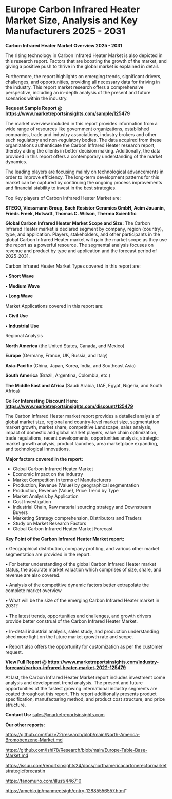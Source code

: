 # Europe Carbon Infrared Heater Market Size, Analysis and Key Manufacturers 2025 - 2031

<Strong> Carbon Infrared Heater Market Overview 2025 - 2031</strong>

The rising technology in Carbon Infrared Heater Market is also depicted in this research report. Factors that are boosting the growth of the market, and giving a positive push to thrive in the global market is explained in detail.

Furthermore, the report highlights on emerging trends, significant drivers, challenges, and opportunities, providing all necessary data for thriving in the industry. This report market research offers a comprehensive perspective, including an in-depth analysis of the present and future scenarios within the industry.

<strong>Request Sample Report @ <a href=https://www.marketreportsinsights.com/sample/125479>https://www.marketreportsinsights.com/sample/125479</a></strong>

The market overview included in this report provides information from a wide range of resources like government organizations, established companies, trade and industry associations, industry brokers and other such regulatory and non-regulatory bodies. The data acquired from these organizations authenticate the Carbon Infrared Heater research report, thereby aiding the clients in better decision making. Additionally, the data provided in this report offers a contemporary understanding of the market dynamics.

The leading players are focusing mainly on technological advancements in order to improve efficiency. The long-term development patterns for this market can be captured by continuing the ongoing process improvements and financial stability to invest in the best strategies.

Top Key players of Carbon Infrared Heater Market are:

<strong>STEGO, Viessmann Group, Bach Resistor Ceramics GmbH, Acim Jouanin, Friedr. Freek, Hotwatt, Thomas C. Wilson, Thermo Scientific</strong>

<strong><b>Global Carbon Infrared Heater Market Scope and Size:</b></strong>
The Carbon Infrared Heater market is declared segment by company, region (country), type, and application. Players, stakeholders, and other participants in the global Carbon Infrared Heater market will gain the market scope as they use the report as a powerful resource. The segmental analysis focuses on revenue and product by type and application and the forecast period of 2025-2031.

Carbon Infrared Heater Market Types covered in this report are:

<strong>• Short Wave

• Medium Wave

• Long Wave</strong>

Market Applications covered in this report are:

<strong>• Civil Use

• Industrial Use</strong> 

Regional Analysis

<strong>North America</strong> (the United States, Canada, and Mexico)

<strong>Europe</strong> (Germany, France, UK, Russia, and Italy)

<strong>Asia-Pacific</strong> (China, Japan, Korea, India, and Southeast Asia)

<strong>South America</strong> (Brazil, Argentina, Colombia, etc.)

<strong>The Middle East and Africa</strong> (Saudi Arabia, UAE, Egypt, Nigeria, and South Africa)

<strong>Go For Interesting Discount Here: <a href=https://www.marketreportsinsights.com/discount/125479>https://www.marketreportsinsights.com/discount/125479</a></strong>

The Carbon Infrared Heater market report provides a detailed analysis of global market size, regional and country-level market size, segmentation market growth, market share, competitive Landscape, sales analysis, impact of domestic and global market players, value chain optimization, trade regulations, recent developments, opportunities analysis, strategic market growth analysis, product launches, area marketplace expanding, and technological innovations.

<strong><b>Major factors covered in the report:</b></strong>
<ul>
  <li>Global Carbon Infrared Heater Market </li>
  <li>Economic Impact on the Industry</li>
  <li>Market Competition in terms of Manufacturers</li>
  <li>Production, Revenue (Value) by geographical segmentation</li>
  <li>Production, Revenue (Value), Price Trend by Type</li>
  <li>Market Analysis by Application</li>
  <li>Cost Investigation</li>
  <li>Industrial Chain, Raw material sourcing strategy and Downstream Buyers</li>
  <li>Marketing Strategy comprehension, Distributors and Traders</li>
  <li>Study on Market Research Factors</li>
  <li>Global Carbon Infrared Heater Market Forecast</li>
</ul>

<strong><b>Key Point of the Carbon Infrared Heater Market report:</b></strong>

• Geographical distribution, company profiling, and various other market segmentation are provided in the report.

• For better understanding of the global Carbon Infrared Heater market status, the accurate market valuation which comprises of size, share, and revenue are also covered.

• Analysis of the competitive dynamic factors better extrapolate the complete market overview

• What will be the size of the emerging Carbon Infrared Heater market in 2031?

• The latest trends, opportunities and challenges, and growth drivers provide better construal of the Carbon Infrared Heater Market.

• In-detail industrial analysis, sales study, and production understanding shed more light on the future market growth rate and scope.

• Report also offers the opportunity for customization as per the customer request.

<strong><b>View Full Report @ <a href=https://www.marketreportsinsights.com/industry-forecast/carbon-infrared-heater-market-2022-125479>https://www.marketreportsinsights.com/industry-forecast/carbon-infrared-heater-market-2022-125479</a></b></strong>


At last, the Carbon Infrared Heater Market report includes investment come analysis and development trend analysis. The present and future opportunities of the fastest growing international industry segments are coated throughout this report. This report additionally presents product specification, manufacturing method, and product cost structure, and price structure.

<strong>Contact Us:</strong>
sales@marketreportsinsights.com

<strong>Our other reports:</strong>

<a href=https://github.com/faizy72/research/blob/main/North-America-Bromobenzene-Market.md>https://github.com/faizy72/research/blob/main/North-America-Bromobenzene-Market.md</a>

<a href=https://github.com/Ishi78/Research/blob/main/Europe-Table-Base-Market.md>https://github.com/Ishi78/Research/blob/main/Europe-Table-Base-Market.md</a>

<a href=https://issuu.com/reportsinsights24/docs/northamericacartonerectormarketstrategicforecastin>https://issuu.com/reportsinsights24/docs/northamericacartonerectormarketstrategicforecastin</a>

<a href=https://tanomuno.com/illust/446710>https://tanomuno.com/illust/446710</a>

<a href=https://ameblo.jp/manmeetsigh/entry-12885556557.html>https://ameblo.jp/manmeetsigh/entry-12885556557.html</a>"
